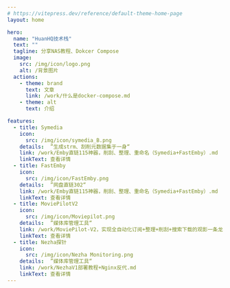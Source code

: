 ```yaml
---
# https://vitepress.dev/reference/default-theme-home-page
layout: home

hero:
  name: "HuanHQ技术栈"
  text: ""
  tagline: 分享NAS教程、Dokcer Compose
  image: 
    src: /img/icon/logo.png
    alt: /背景图片
  actions:
    - theme: brand
      text: 文章
      link: /work/什么是docker-compose.md
    - theme: alt
      text: 介绍

features:
  - title: Symedia
    icon:
      src: /img/icon/symedia_B.png
    details:  ”生成strm、刮削元数据集于一身“
    link: /work/Emby直链115神器，削刮、整理、重命名（Symedia+FastEmby）.md
    linkText: 查看详情
  - title: FastEmby
    icon:
      src: /img/icon/FastEmby.png
    details:  ”网盘直链302“
    link: /work/Emby直链115神器，削刮、整理、重命名（Symedia+FastEmby）.md
    linkText: 查看详情
  - title: MoviePilotV2
    icon:
      src: /img/icon/Moviepilot.png
    details:  ”媒体库管理工具“
    link: /work/MoviePilot-V2，实现全自动化订阅+整理+削刮+搜索下载的观影一条龙.md
    linkText: 查看详情
  - title: Nezha探针
    icon:
      src: /img/icon/Nezha Monitoring.png
    details:  ”媒体库管理工具“
    link: /work/NezhaV1部署教程+Nginx反代.md
    linkText: 查看详情
---
```


